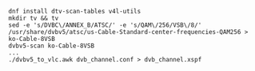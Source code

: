 
    dnf install dtv-scan-tables v4l-utils
    mkdir tv && tv
    sed -e 's/DVBC\/ANNEX_B/ATSC/' -e 's/QAM\/256/VSB\/8/' /usr/share/dvbv5/atsc/us-Cable-Standard-center-frequencies-QAM256 > ko-Cable-8VSB
    dvbv5-scan ko-Cable-8VSB
    ...
    ./dvbv5_to_vlc.awk dvb_channel.conf > dvb_channel.xspf

